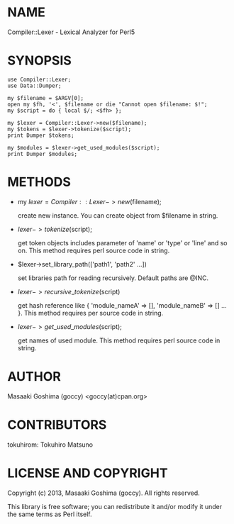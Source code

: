 # NAME

Compiler::Lexer - Lexical Analyzer for Perl5

# SYNOPSIS

    use Compiler::Lexer;
    use Data::Dumper;

    my $filename = $ARGV[0];
    open my $fh, '<', $filename or die "Cannot open $filename: $!";
    my $script = do { local $/; <$fh> };

    my $lexer = Compiler::Lexer->new($filename);
    my $tokens = $lexer->tokenize($script);
    print Dumper $tokens;

    my $modules = $lexer->get_used_modules($script);
    print Dumper $modules;

# METHODS

- my $lexer = Compiler::Lexer->new($filename);

    create new instance.
    You can create object from $filename in string.

- $lexer->tokenize($script);

    get token objects includes parameter of 'name' or 'type' or 'line' and so on.
    This method requires perl source code in string.

- $lexer->set\_library\_path(\['path1', 'path2' ...\])

    set libraries path for reading recursively. Default paths are @INC.

- $lexer->recursive\_tokenize($script)

    get hash reference like { 'module\_nameA' => \[\], 'module\_nameB' => \[\] ... }.
    This method requires per source code in string.

- $lexer->get\_used\_modules($script);

    get names of used module.
    This method requires perl source code in string.

# AUTHOR

Masaaki Goshima (goccy) <goccy(at)cpan.org>

# CONTRIBUTORS

tokuhirom: Tokuhiro Matsuno

# LICENSE AND COPYRIGHT

Copyright (c) 2013, Masaaki Goshima (goccy). All rights reserved.

This library is free software; you can redistribute it and/or modify
it under the same terms as Perl itself.
